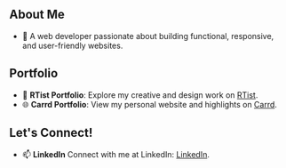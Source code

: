 ## About Me
- 👀 A web developer passionate about building functional, responsive, and user-friendly websites.

## Portfolio
- 🎨 **RTist Portfolio**: Explore my creative and design work on [RTist](https://www.rtist.co/nurzarinaos).  
- 🌐 **Carrd Portfolio**: View my personal website and highlights on [Carrd](https://nurzarinaos.carrd.co/).

## Let's Connect!
- 📫 **LinkedIn** Connect with me at LinkedIn: [LinkedIn](https://www.linkedin.com/in/nurzarina-os/).

<!---
Nurzarina/Nurzarina is a ✨ special ✨ repository because its `README.md` (this file) appears on your GitHub profile.
You can click the Preview link to take a look at your changes.
--->
